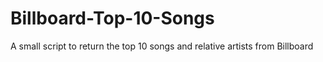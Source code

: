 # Billboard-Top-10-Songs
A small script to return the top 10 songs and relative artists from Billboard
